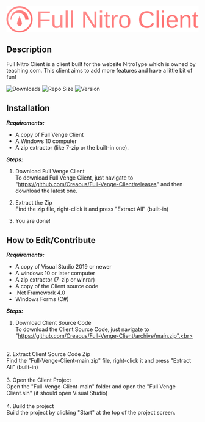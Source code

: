 ![Logo](https://raw.githubusercontent.com/Creaous/Full-Venge-Client/main/Content/Colored/Thin%20Banner.png)
## Description
Full Nitro Client is a client built for the website NitroType which is owned by teaching.com. This client aims to add more features and have a little bit of fun!

![Downloads](https://img.shields.io/github/downloads/Creaous/Full-Venge-Client/total)
![Repo Size](https://img.shields.io/github/repo-size/Creaous/Full-Venge-Client)
![Version](https://img.shields.io/github/v/release/Creaous/Full-Venge-Client)

## Installation
**_Requirements:_**
- A copy of Full Venge Client
- A Windows 10 computer
- A zip extractor (like 7-zip or the built-in one).

**_Steps:_**
1. Download Full Venge Client<br>
To download Full Venge Client, just navigate to "https://github.com/Creaous/Full-Venge-Client/releases" and then download the latest one.<br>

2. Extract the Zip<br>
Find the zip file, right-click it and press "Extract All" (built-in)<br>

3. You are done!

## How to Edit/Contribute
**_Requirements:_**
- A copy of Visual Studio 2019 or newer
- A windows 10 or later computer
- A zip extractor (7-zip or winrar)
- A copy of the Client source code
- .Net Framework 4.0
- Windows Forms (C#)

**_Steps:_**
1. Download Client Source Code<br>
To download the Client Source Code, just navigate to "https://github.com/Creaous/Full-Venge-Client/archive/main.zip".<br>
<br>
2. Extract Client Source Code Zip<br>
Find the "Full-Venge-Client-main.zip" file, right-click it and press "Extract All" (built-in)<br>
<br>
3. Open the Client Project<br>
Open the "Full-Venge-Client-main" folder and open the "Full Venge Client.sln" (it should open Visual Studio)<br>
<br>
4. Build the project<br>
Build the project by clicking "Start" at the top of the project screen.
